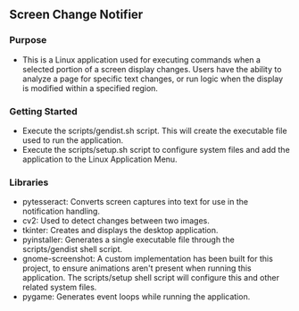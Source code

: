 ## Screen Change Notifier

### Purpose
- This is a Linux application used for executing commands when a selected portion of a screen display changes. Users have the ability to analyze a page for specific text changes, or run logic when the display is modified within a specified region.

### Getting Started
- Execute the scripts/gendist.sh script. This will create the executable file used to run the application.
- Execute the scripts/setup.sh script to configure system files and add the application to the Linux Application Menu.

### Libraries
  - pytesseract: Converts screen captures into text for use in the notification handling.
  - cv2: Used to detect changes between two images.
  - tkinter: Creates and displays the desktop application.
  - pyinstaller: Generates a single executable file through the scripts/gendist shell script.
  - gnome-screenshot: A custom implementation has been built for this project, to ensure animations aren't present when running this application. The scripts/setup shell script will configure this and other related system files.
  - pygame: Generates event loops while running the application.